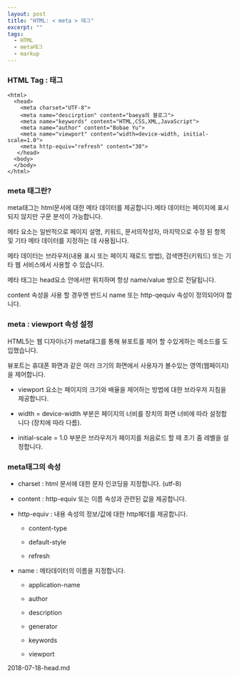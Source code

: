 ```yaml
---
layout: post
title: "HTML: < meta > 태그"
excerpt: ""
tags: 
  - HTML
  - meta태그
  - markup
---
```


### HTML Tag : <meta>태그

    <html>
      <head>
        <meta charset="UTF-8">
        <meta name="descirption" content="baeya의 블로그">
        <meta name="keywords" content="HTML,CSS,XML,JavaScript">
        <meta name="author" content="Bobae Yu">
        <meta name="viewport" content="width=device-width, initial-scale=1.0">
        <meta http-equiv="refresh" content="30">
       </head>
      <body>
      </body>
    </html>

### meta 태그란?
meta태그는 html문서에 대한 메타 데이터를 제공합니다.메타 데이터는 페이지에 표시되지 않지만 구문 분석이 가능합니다.

메타 요소는 일반적으로 페이지 설명, 키워드, 문서의작성자, 마지막으로 수정 된 항목 및 기타 메타 데이터를 지정하는 데 사용됩니다.

메타 데이터는 브라우저(내용 표시 또는 페이지 재로드 방법), 검색엔진(키워드) 또는 기타 웹 서비스에서 사용할 수 있습니다.

메타 태그는 head요소 안에서만 위치하며 항상 name/value 쌍으로 전달됩니다.

content 속성을 사용 할 경우엔 반드시 name 또는 http-qequiv 속성이 정의되어야 합니다.

### meta : viewport 속성 설정

HTML5는 웹 디자이너가 meta태그를 통해 뷰포트를 제어 할 수있게하는 메소드를 도입했습니다.

뷰포트는 휴대폰 화면과 같은 여러 크기의 화면에서 사용자가 볼수있는 영역(웹페이지)을 제어합니다.

+ viewport 요소는 페이지의 크기와 배율을 제어하는 방법에 대한 브라우저 지침을 제공합니다.

+ width = device-width 부분은 페이지의 너비를 장치의 화면 너비에 따라 설정합니다 (장치에 따라 다름).

+ initial-scale = 1.0 부분은 브라우저가 페이지를 처음로드 할 때 초기 줌 레벨을 설정합니다.



### meta태그의 속성

- charset : html 문서에 대한 문자 인코딩을 지정합니다. (utf-8)

- content : http-equiv 또는 이름 속성과 관련된 값을 제공합니다.

- http-equiv : 내용 속성의 정보/값에 대한 http헤더를 제공합니다.

  + content-type 
  
  + default-style 
  
  + refresh
  
- name : 메타데이터의 이름을 지정합니다.

  + application-name
  
  + author
  
  + description
  
  + generator
  
  + keywords
  
  + viewport







2018-07-18-head.md
